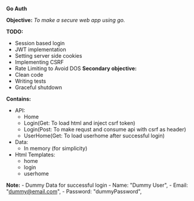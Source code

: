 **Go Auth**

__Objective:__ 
_To make a secure web app using go._

__TODO:__
- Session based login
- JWT implementation
- Setting server side cookies
- Implementing CSRF
- Rate Limiting to Avoid DOS
__Secondary objective:__
- Clean code
- Writing tests
- Graceful shutdown

__Contains:__
- API:
    - Home
    - Login(Get: To load html and inject csrf token)
    - Login(Post: To make requst and consume api with csrf as header)
    - UserHome(Get: To load userhome after successful login)
- Data:
    - In memory (for simplicity) 
- Html Templates:
    - home
    - login
    - userhome

__Note:__
    - Dummy Data for successful login
        - Name:     "Dummy User",
	    - Email:    "dummy@email.com",
	    - Password: "dummyPassword",
